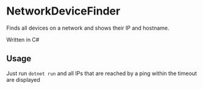 # NetworkDeviceFinder
Finds all devices on a network and shows their IP and hostname.

Written in C#
## Usage

Just run `dotnet run` and all IPs that are reached by a ping within the timeout are displayed
